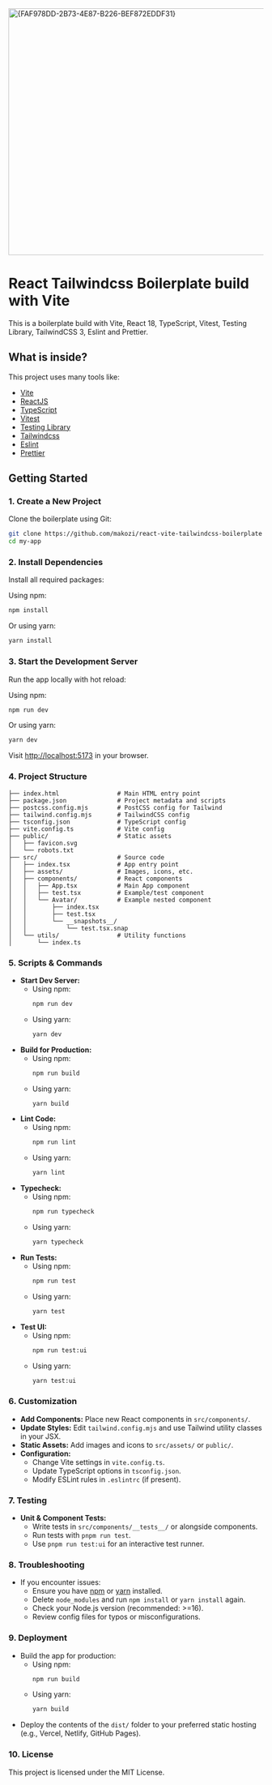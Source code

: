 

<img width="868" height="487" alt="{FAF978DD-2B73-4E87-B226-BEF872EDDF31}" src="https://github.com/user-attachments/assets/36ef6224-3e61-47aa-8b1e-bf0504aa5f6a" />


# React Tailwindcss Boilerplate build with Vite

This is a boilerplate build with Vite, React 18, TypeScript, Vitest, Testing Library, TailwindCSS 3, Eslint and Prettier.

## What is inside?

This project uses many tools like:

- [Vite](https://vitejs.dev)
- [ReactJS](https://reactjs.org)
- [TypeScript](https://www.typescriptlang.org)
- [Vitest](https://vitest.dev)
- [Testing Library](https://testing-library.com)
- [Tailwindcss](https://tailwindcss.com)
- [Eslint](https://eslint.org)
- [Prettier](https://prettier.io)


## Getting Started


### 1. Create a New Project

Clone the boilerplate using Git:

```bash
git clone https://github.com/makozi/react-vite-tailwindcss-boilerplate my-app
cd my-app
```

### 2. Install Dependencies


Install all required packages:

Using npm:
```bash
npm install
```
Or using yarn:
```bash
yarn install
```

### 3. Start the Development Server

Run the app locally with hot reload:


Using npm:
```bash
npm run dev
```
Or using yarn:
```bash
yarn dev
```
Visit [http://localhost:5173](http://localhost:5173) in your browser.

### 4. Project Structure

```
├── index.html                # Main HTML entry point
├── package.json              # Project metadata and scripts
├── postcss.config.mjs        # PostCSS config for Tailwind
├── tailwind.config.mjs       # TailwindCSS config
├── tsconfig.json             # TypeScript config
├── vite.config.ts            # Vite config
├── public/                   # Static assets
│   ├── favicon.svg
│   └── robots.txt
├── src/                      # Source code
│   ├── index.tsx             # App entry point
│   ├── assets/               # Images, icons, etc.
│   ├── components/           # React components
│   │   ├── App.tsx           # Main App component
│   │   ├── test.tsx          # Example/test component
│   │   └── Avatar/           # Example nested component
│   │       ├── index.tsx
│   │       ├── test.tsx
│   │       └── __snapshots__/
│   │           └── test.tsx.snap
│   └── utils/                # Utility functions
│       └── index.ts
```

### 5. Scripts & Commands


- **Start Dev Server:**
  - Using npm:
    ```bash
    npm run dev
    ```
  - Using yarn:
    ```bash
    yarn dev
    ```
- **Build for Production:**
  - Using npm:
    ```bash
    npm run build
    ```
  - Using yarn:
    ```bash
    yarn build
    ```
- **Lint Code:**
  - Using npm:
    ```bash
    npm run lint
    ```
  - Using yarn:
    ```bash
    yarn lint
    ```
- **Typecheck:**
  - Using npm:
    ```bash
    npm run typecheck
    ```
  - Using yarn:
    ```bash
    yarn typecheck
    ```
- **Run Tests:**
  - Using npm:
    ```bash
    npm run test
    ```
  - Using yarn:
    ```bash
    yarn test
    ```
- **Test UI:**
  - Using npm:
    ```bash
    npm run test:ui
    ```
  - Using yarn:
    ```bash
    yarn test:ui
    ```

### 6. Customization

- **Add Components:** Place new React components in `src/components/`.
- **Update Styles:** Edit `tailwind.config.mjs` and use Tailwind utility classes in your JSX.
- **Static Assets:** Add images and icons to `src/assets/` or `public/`.
- **Configuration:**
  - Change Vite settings in `vite.config.ts`.
  - Update TypeScript options in `tsconfig.json`.
  - Modify ESLint rules in `.eslintrc` (if present).

### 7. Testing

- **Unit & Component Tests:**
  - Write tests in `src/components/__tests__/` or alongside components.
  - Run tests with `pnpm run test`.
  - Use `pnpm run test:ui` for an interactive test runner.

### 8. Troubleshooting

- If you encounter issues:
  - Ensure you have [npm](https://www.npmjs.com/) or [yarn](https://yarnpkg.com/) installed.
  - Delete `node_modules` and run `npm install` or `yarn install` again.
  - Check your Node.js version (recommended: >=16).
  - Review config files for typos or misconfigurations.

### 9. Deployment


- Build the app for production:
  - Using npm:
    ```bash
    npm run build
    ```
  - Using yarn:
    ```bash
    yarn build
    ```
- Deploy the contents of the `dist/` folder to your preferred static hosting (e.g., Vercel, Netlify, GitHub Pages).

### 10. License

This project is licensed under the MIT License.
